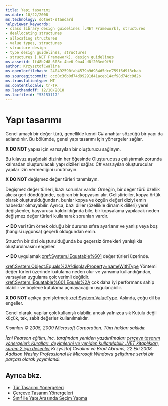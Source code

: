 ```yaml
---
title: Yapı tasarımı
ms.date: 10/22/2008
ms.technology: dotnet-standard
helpviewer_keywords:
- class library design guidelines [.NET Framework], structures
- deallocating structures
- allocating structures
- value types, structures
- structure design
- type design guidelines, structures
- structures [.NET Framework], design guidelines
ms.assetid: 1f48b2d8-608c-4be6-9ba4-d8f203ed9f9f
author: KrzysztofCwalina
ms.openlocfilehash: 240492590fab4579b9d984d5dce759f6d9f8cbab
ms.sourcegitcommit: ccd8c36b0d74d99291d41aceb14cf98d74dc9d2b
ms.translationtype: MT
ms.contentlocale: tr-TR
ms.lasthandoff: 12/10/2018
ms.locfileid: "53153117"
---
```

# <a name="struct-design"></a>Yapı tasarımı
Genel amaçlı bir değer türü, genellikle kendi C# anahtar sözcüğü bir yapı da adlandırılır. Bu bölümde, genel yapı tasarımı için yönergeler sağlar.  
  
 **X DO NOT** yapısı için varsayılan bir oluşturucu sağlayın.  
  
 Bu kılavuz aşağıdaki dizinin her öğesinde Oluşturucusu çalıştırmak zorunda kalmadan oluşturulacak yapı dizileri sağlar. C# varsayılan oluşturucular yapılar izin vermediğini unutmayın.  
  
 **X DO NOT** değişmez değer türleri tanımlayın.  
  
 Değişmez değer türleri, bazı sorunlar vardır. Örneğin, bir değer türü özellik alıcısı geri döndüğünde, çağıran bir kopyasını alır. Geliştiriciler, kopya örtük olarak oluşturulduğundan, bunlar kopya ve özgün değeri diziyi emin haberdar olmayabilir. Ayrıca, bazı diller (özellikle dinamik dilleri) yerel değişkenler, başvurusu kaldırıldığında bile, bir kopyalama yapılacak neden değişmez değer türleri kullanarak sorunları vardır.  
  
 **✓ DO** veri tüm örnek olduğu bir duruma sıfıra ayarlanır ve yanlış veya boş (hangisi uygunsa) geçerli olduğundan emin.  
  
 Struct'ın bir dizi oluşturulduğunda bu geçersiz örnekleri yanlışlıkla oluşturulmasını engeller.  
  
 **✓ DO** uygulamak <xref:System.IEquatable%601> değer türleri üzerinde.  
  
 <xref:System.Object.Equals%2A?displayProperty=nameWithType> Yöntemi değer türleri üzerinde kutulama neden olur ve yansıma kullandığından, varsayılan uygulama çok verimli değildir. <xref:System.IEquatable%601.Equals%2A> çok daha iyi performans sahip olabilir ve böylece kutulama açmayacağını uygulanabilir.  
  
 **X DO NOT** açıkça genişletmek <xref:System.ValueType>. Aslında, çoğu dil bu engeller.  
  
 Genel olarak, yapılar çok kullanışlı olabilir, ancak yalnızca sık Kutulu değil küçük, tek, sabit değerler kullanılmalıdır.  
  
 *Kısımları © 2005, 2009 Microsoft Corporation. Tüm hakları saklıdır.*  
  
 *İzni Pearson eğitim, Inc. tarafından yeniden yazdırılmaları [çerçeve tasarım yönergeleri: Kuralları, deyimlerini ve yeniden kullanılabilir .NET kitaplıkları, sürüm 2 için desenler](https://www.informit.com/store/framework-design-guidelines-conventions-idioms-and-9780321545619) Krzysztof Cwalina ve Brad Abrams, 22 Eki 2008 Addison Wesley Professional ile Microsoft Windows geliştirme serisi bir parçası olarak yayımlandı.*  
  
## <a name="see-also"></a>Ayrıca bkz.

- [Tür Tasarımı Yönergeleri](../../../docs/standard/design-guidelines/type.md)  
- [Çerçeve Tasarım Yönergeleri](../../../docs/standard/design-guidelines/index.md)  
- [Sınıf ile Yapı Arasında Seçim Yapma](../../../docs/standard/design-guidelines/choosing-between-class-and-struct.md)
